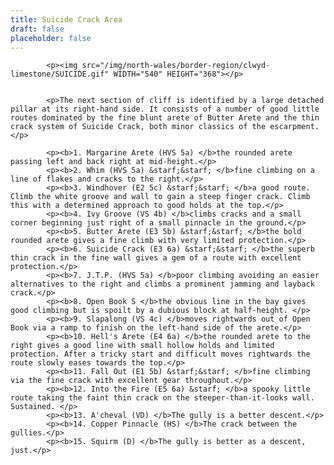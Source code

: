 ```yaml
---
title: Suicide Crack Area
draft: false
placeholder: false
---
```


            <p><img src="/img/north-wales/border-region/clwyd-limestone/SUICIDE.gif" WIDTH="540" HEIGHT="368"></p>


            <p>The next section of cliff is identified by a large detached pillar at its right-hand side. It consists of a number of good little routes dominated by the fine blunt arete of Butter Arete and the thin crack system of Suicide Crack, both minor classics of the escarpment.</p>

            <p><b>1. Margarine Arete (HVS 5a) </b>the rounded arete passing left and back right at mid-height.</p>
            <p><b>2. Whim (HVS 5a) &starf;&starf; </b>fine climbing on a line of flakes and cracks to the right.</p>
            <p><b>3. Windhover (E2 5c) &starf;&starf; </b>a good route. Climb the white groove and wall to gain a steep finger crack. Climb this with a determined approach to good holds at the top.</p>
            <p><b>4. Ivy Groove (VS 4b) </b>climbs cracks and a small corner beginning just right of a small pinnacle in the ground.</p>
            <p><b>5. Butter Arete (E3 5b) &starf;&starf; </b>the bold rounded arete gives a fine climb with very limited protection.</p>
            <p><b>6. Suicide Crack (E3 6a) &starf;&starf; </b>the superb thin crack in the fine wall gives a gem of a route with excellent protection.</p>
            <p><b>7. J.T.P. (HVS 5a) </b>poor climbing avoiding an easier alternatives to the right and climbs a prominent jamming and layback crack.</p>
            <p><b>8. Open Book S </b>the obvious line in the bay gives good climbing but is spoilt by a dubious block at half-height. </p>
            <p><b>9. Slapalong (VS 4c) </b>moves rightwards out of Open Book via a ramp to finish on the left-hand side of the arete.</p>
            <p><b>10. Hell's Arete (E4 6a) </b>the rounded arete to the right gives a good line with small hollow holds and limited protection. After a tricky start and difficult moves rightwards the route slowly eases towards the top.</p>
            <p><b>11. Fall Out (E1 5b) &starf;&starf; </b>fine climbing via the fine crack with excellent gear throughout.</p>
            <p><b>12. Into the Fire (E5 6a) &starf; </b>a spooky little route taking the faint thin crack on the steeper-than-it-looks wall. Sustained. </p>
            <p><b>13. A'cheval (VD) </b>The gully is a better descent.</p>
            <p><b>14. Copper Pinnacle (HS) </b>The crack between the gullies.</p>
            <p><b>15. Squirm (D) </b>The gully is better as a descent, just.</p>




